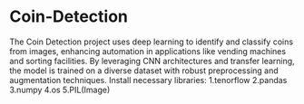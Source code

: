 # Coin-Detection
 The Coin Detection project uses deep learning to identify and classify coins from images, enhancing automation in applications like vending machines and sorting facilities. By leveraging CNN architectures and transfer learning, the model is trained on a diverse dataset with robust preprocessing and augmentation techniques.
Install necessary libraries:
1.tenorflow
2.pandas
3.numpy
4.os
5.PIL(Image)

